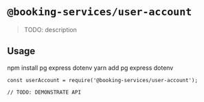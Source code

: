# `@booking-services/user-account`

> TODO: description

## Usage

npm install pg express dotenv
yarn add pg express dotenv
```
const userAccount = require('@booking-services/user-account');

// TODO: DEMONSTRATE API
```
